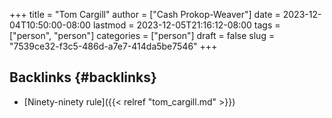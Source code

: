 +++
title = "Tom Cargill"
author = ["Cash Prokop-Weaver"]
date = 2023-12-04T10:50:00-08:00
lastmod = 2023-12-05T21:16:12-08:00
tags = ["person", "person"]
categories = ["person"]
draft = false
slug = "7539ce32-f3c5-486d-a7e7-414da5be7546"
+++

## Backlinks {#backlinks}

-   [Ninety-ninety rule]({{< relref "tom_cargill.md" >}})
